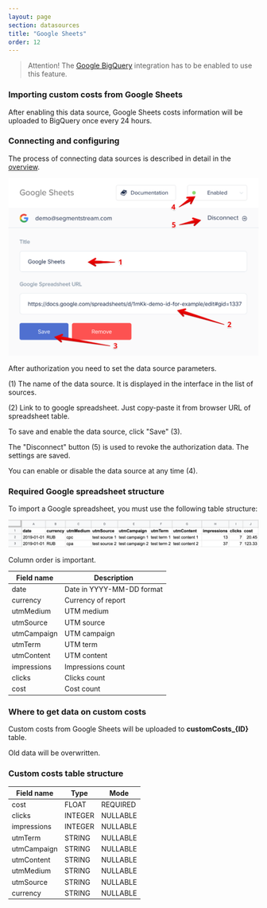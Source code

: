 ```yaml
---
layout: page
section: datasources
title: "Google Sheets"
order: 12
---
```


> Attention! The [Google BigQuery](/integrations/google-bigquery) integration has to be enabled to use this feature.

### Importing custom costs from Google Sheets

After enabling this data source, Google Sheets costs information will be uploaded to BigQuery once every 24 hours.

### Connecting and configuring

The process of connecting data sources is described in detail in the [overview](https://docs.segmentstream.com/datasources/index).

![](/img/google-sheets-1.png)

After authorization you need to set the data source parameters.

(1) The name of the data source. It is displayed in the interface in the list of sources.

(2) Link to to google spreadsheet. Just copy-paste it from browser URL of spreadsheet table.

To save and enable the data source, click "Save" (3).

The "Disconnect" button (5) is used to revoke the authorization data. The settings are saved.

You can enable or disable the data source at any time (4).

### Required Google spreadsheet structure

To import a Google spreadsheet, you must use the following table structure:

![](/img/google-sheets-2.png)

Column order is important.

Field name|Description
--- | ---
date | Date in YYYY-MM-DD format
currency | Currency of report
utmMedium | UTM medium
utmSource | UTM source
utmCampaign | UTM campaign
utmTerm | UTM term
utmContent | UTM content
impressions | Impressions count
clicks | Clicks count
cost | Cost count

### Where to get data on custom costs

Custom costs from Google Sheets will be uploaded to **customCosts_{ID}** table.

Old data will be overwritten. 

### Custom costs table structure

Field name|Type|Mode
--- | --- | ---
cost | FLOAT | REQUIRED
clicks | INTEGER | NULLABLE
impressions | INTEGER | NULLABLE
utmTerm | STRING | NULLABLE
utmCampaign | STRING | NULLABLE
utmContent | STRING | NULLABLE
utmMedium | STRING | NULLABLE
utmSource | STRING | NULLABLE
currency | STRING | NULLABLE
